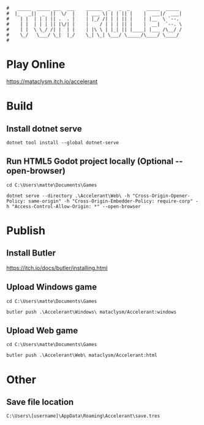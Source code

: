 ```
#   _____  _____ ___  ___    ______  _   _  _      _____  _____ 
#  |_   _||  _  ||  \/  |    | ___ \| | | || |    |  ___|/  ___|
#    | |  | | | || .  . |    | |_/ /| | | || |    | |__  \ `--. 
#    | |  | | | || |\/| |    |    / | | | || |    |  __|  `--. \
#    | |  \ \_/ /| |  | |    | |\ \ | |_| || |____| |___ /\__/ /
#    \_/   \___/ \_|  |_/    \_| \_| \___/ \_____/\____/ \____/ 
#
```
# Play Online
https://mataclysm.itch.io/accelerant

# Build
## Install dotnet serve
`dotnet tool install --global dotnet-serve`

## Run HTML5 Godot project locally (Optional --open-browser)
`cd C:\Users\matte\Documents\Games`

`dotnet serve --directory .\Accelerant\Web\ -h "Cross-Origin-Opener-Policy: same-origin" -h "Cross-Origin-Embedder-Policy: require-corp" -h "Access-Control-Allow-Origin: *" --open-browser`

# Publish
## Install Butler
https://itch.io/docs/butler/installing.html

## Upload Windows game
`cd C:\Users\matte\Documents\Games`

`butler push .\Accelerant\Windows\ mataclysm/Accelerant:windows`

## Upload Web game
`cd C:\Users\matte\Documents\Games`

`butler push .\Accelerant\Web\ mataclysm/Accelerant:html`

# Other
## Save file location
`C:\Users\[username]\AppData\Roaming\Accelerant\save.tres`
